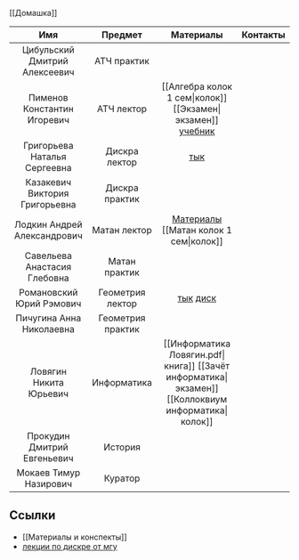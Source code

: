 [[Домашка]]

|              Имя               |      Предмет      |                                                                             Материалы                                                                              | Контакты |
| :----------------------------: | :---------------: | :----------------------------------------------------------------------------------------------------------------------------------------------------------------: | -------- |
| Цибульский Дмитрий Алексеевич  |    АТЧ практик    |                                                                                                                                                                    |          |
|  Пименов Константин Игоревич   |    АТЧ лектор     |                            [[Алгебра колок 1 сем\|колок]]<br>[[Экзамен\|экзамен]] [учебник](https://reader.lanbook.com/book/94708#301)                             |          |
|  Григорьева Наталья Сергеевна  |   Дискра лектор   |                                           [тык](https://wooden-cello-28e.notion.site/1-f1ef32a4bd4142e081114835d16d0312)                                           |          |
| Казакевич Виктория Григорьевна |  Дискра практик   |                                                                                                                                                                    |          |
|  Лодкин Андрей Александрович   |   Матан лектор    |                                   [Материалы](http://analysis.spbu.ru/members/lodkin/students.html) [[Матан колок 1 сем\|колок]]                                   |          |
|  Савельева Анастасия Глебовна  |   Матан практик   |                                                                                                                                                                    |          |
|    Романовский Юрий Рэмович    | Геометрия лектор  | [тык](https://wooden-cello-28e.notion.site/2021-0d6e9de51778452aaf24495d608928d7) [диск](https://drive.google.com/drive/folders/13-TBvI4Oryy9wH-K9m6tndpy49PwmU1m) |          |
|    Пичугина Анна Николаевна    | Геометрия практик |                                                                                                                                                                    |          |
|     Ловягин Никита Юрьевич     |    Информатика    |                                [[Информатика Ловягин.pdf\|книга]] [[Зачёт информатика\|экзамен]] [[Коллоквиум информатика\|колок]]                                 |          |
|  Прокудин Дмитрий Евгеньевич   |      История      |                                                                                                                                                                    |          |
|     Мокаев Тимур Назирович     |      Куратор      |                                                                                                                                                                    |          |

## Ссылки
- [[Материалы и конспекты]]
- [лекции по дискре от мгу](https://cosmos.msu.ru/sites/default/files/2020-01/%D0%9B%D0%B5%D0%BA%D1%86%D0%B8%D0%B8%20%D0%BF%D0%BE%20%D0%B4%D0%B8%D1%81%D0%BA%D1%80%D0%B5%D1%82%D0%BD%D0%BE%D0%B8%CC%86%20%D0%BC%D0%B0%D1%82%D0%B5%D0%BC%D0%B0%D1%82%D0%B8%D0%BA%D0%B5%2C%20%D0%A1%D0%B0%D0%B2%D1%87%D1%83%D0%BA%2C%202018_0.pdf)